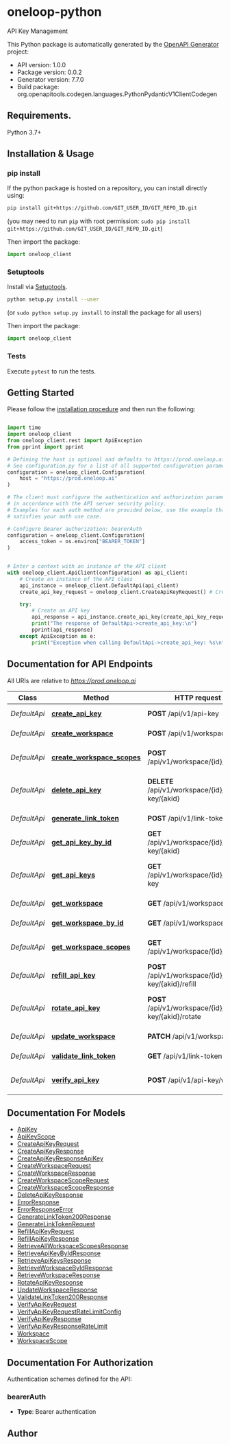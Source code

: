 # oneloop-python
API Key Management

This Python package is automatically generated by the [OpenAPI Generator](https://openapi-generator.tech) project:

- API version: 1.0.0
- Package version: 0.0.2
- Generator version: 7.7.0
- Build package: org.openapitools.codegen.languages.PythonPydanticV1ClientCodegen

## Requirements.

Python 3.7+

## Installation & Usage
### pip install

If the python package is hosted on a repository, you can install directly using:

```sh
pip install git+https://github.com/GIT_USER_ID/GIT_REPO_ID.git
```
(you may need to run `pip` with root permission: `sudo pip install git+https://github.com/GIT_USER_ID/GIT_REPO_ID.git`)

Then import the package:
```python
import oneloop_client
```

### Setuptools

Install via [Setuptools](http://pypi.python.org/pypi/setuptools).

```sh
python setup.py install --user
```
(or `sudo python setup.py install` to install the package for all users)

Then import the package:
```python
import oneloop_client
```

### Tests

Execute `pytest` to run the tests.

## Getting Started

Please follow the [installation procedure](#installation--usage) and then run the following:

```python

import time
import oneloop_client
from oneloop_client.rest import ApiException
from pprint import pprint

# Defining the host is optional and defaults to https://prod.oneloop.ai
# See configuration.py for a list of all supported configuration parameters.
configuration = oneloop_client.Configuration(
    host = "https://prod.oneloop.ai"
)

# The client must configure the authentication and authorization parameters
# in accordance with the API server security policy.
# Examples for each auth method are provided below, use the example that
# satisfies your auth use case.

# Configure Bearer authorization: bearerAuth
configuration = oneloop_client.Configuration(
    access_token = os.environ["BEARER_TOKEN"]
)


# Enter a context with an instance of the API client
with oneloop_client.ApiClient(configuration) as api_client:
    # Create an instance of the API class
    api_instance = oneloop_client.DefaultApi(api_client)
    create_api_key_request = oneloop_client.CreateApiKeyRequest() # CreateApiKeyRequest |  (optional)

    try:
        # Create an API key
        api_response = api_instance.create_api_key(create_api_key_request=create_api_key_request)
        print("The response of DefaultApi->create_api_key:\n")
        pprint(api_response)
    except ApiException as e:
        print("Exception when calling DefaultApi->create_api_key: %s\n" % e)

```

## Documentation for API Endpoints

All URIs are relative to *https://prod.oneloop.ai*

Class | Method | HTTP request | Description
------------ | ------------- | ------------- | -------------
*DefaultApi* | [**create_api_key**](docs/DefaultApi.md#create_api_key) | **POST** /api/v1/api-key | Create an API key
*DefaultApi* | [**create_workspace**](docs/DefaultApi.md#create_workspace) | **POST** /api/v1/workspace | Create a workspace
*DefaultApi* | [**create_workspace_scopes**](docs/DefaultApi.md#create_workspace_scopes) | **POST** /api/v1/workspace/{id}/scope | Create a workspace scope
*DefaultApi* | [**delete_api_key**](docs/DefaultApi.md#delete_api_key) | **DELETE** /api/v1/workspace/{id}/api-key/{akid} | Delets a key for a given workspace
*DefaultApi* | [**generate_link_token**](docs/DefaultApi.md#generate_link_token) | **POST** /api/v1/link-token | Generate a link token
*DefaultApi* | [**get_api_key_by_id**](docs/DefaultApi.md#get_api_key_by_id) | **GET** /api/v1/workspace/{id}/api-key/{akid} | Retrieve an API key by id
*DefaultApi* | [**get_api_keys**](docs/DefaultApi.md#get_api_keys) | **GET** /api/v1/workspace/{id}/api-key | Retrieve API keys for a workspace
*DefaultApi* | [**get_workspace**](docs/DefaultApi.md#get_workspace) | **GET** /api/v1/workspace | Retrieve a workspace
*DefaultApi* | [**get_workspace_by_id**](docs/DefaultApi.md#get_workspace_by_id) | **GET** /api/v1/workspace/{id} | Retrieve a workspace
*DefaultApi* | [**get_workspace_scopes**](docs/DefaultApi.md#get_workspace_scopes) | **GET** /api/v1/workspace/{id}/scopes | Retrieve workspace scopes
*DefaultApi* | [**refill_api_key**](docs/DefaultApi.md#refill_api_key) | **POST** /api/v1/workspace/{id}/api-key/{akid}/refill | Refill a key for a given workspace
*DefaultApi* | [**rotate_api_key**](docs/DefaultApi.md#rotate_api_key) | **POST** /api/v1/workspace/{id}/api-key/{akid}/rotate | Rotate a key for a given workspace
*DefaultApi* | [**update_workspace**](docs/DefaultApi.md#update_workspace) | **PATCH** /api/v1/workspace/{id} | Updates a workspace
*DefaultApi* | [**validate_link_token**](docs/DefaultApi.md#validate_link_token) | **GET** /api/v1/link-token | Validate a link token
*DefaultApi* | [**verify_api_key**](docs/DefaultApi.md#verify_api_key) | **POST** /api/v1/api-key/verify | Verify a key for a given workspace


## Documentation For Models

 - [ApiKey](docs/ApiKey.md)
 - [ApiKeyScope](docs/ApiKeyScope.md)
 - [CreateApiKeyRequest](docs/CreateApiKeyRequest.md)
 - [CreateApiKeyResponse](docs/CreateApiKeyResponse.md)
 - [CreateApiKeyResponseApiKey](docs/CreateApiKeyResponseApiKey.md)
 - [CreateWorkspaceRequest](docs/CreateWorkspaceRequest.md)
 - [CreateWorkspaceResponse](docs/CreateWorkspaceResponse.md)
 - [CreateWorkspaceScopeRequest](docs/CreateWorkspaceScopeRequest.md)
 - [CreateWorkspaceScopeResponse](docs/CreateWorkspaceScopeResponse.md)
 - [DeleteApiKeyResponse](docs/DeleteApiKeyResponse.md)
 - [ErrorResponse](docs/ErrorResponse.md)
 - [ErrorResponseError](docs/ErrorResponseError.md)
 - [GenerateLinkToken200Response](docs/GenerateLinkToken200Response.md)
 - [GenerateLinkTokenRequest](docs/GenerateLinkTokenRequest.md)
 - [RefillApiKeyRequest](docs/RefillApiKeyRequest.md)
 - [RefillApiKeyResponse](docs/RefillApiKeyResponse.md)
 - [RetrieveAllWorkspaceScopesResponse](docs/RetrieveAllWorkspaceScopesResponse.md)
 - [RetrieveApiKeyByIdResponse](docs/RetrieveApiKeyByIdResponse.md)
 - [RetrieveApiKeysResponse](docs/RetrieveApiKeysResponse.md)
 - [RetrieveWorkspaceByIdResponse](docs/RetrieveWorkspaceByIdResponse.md)
 - [RetrieveWorkspaceResponse](docs/RetrieveWorkspaceResponse.md)
 - [RotateApiKeyResponse](docs/RotateApiKeyResponse.md)
 - [UpdateWorkspaceResponse](docs/UpdateWorkspaceResponse.md)
 - [ValidateLinkToken200Response](docs/ValidateLinkToken200Response.md)
 - [VerifyApiKeyRequest](docs/VerifyApiKeyRequest.md)
 - [VerifyApiKeyRequestRateLimitConfig](docs/VerifyApiKeyRequestRateLimitConfig.md)
 - [VerifyApiKeyResponse](docs/VerifyApiKeyResponse.md)
 - [VerifyApiKeyResponseRateLimit](docs/VerifyApiKeyResponseRateLimit.md)
 - [Workspace](docs/Workspace.md)
 - [WorkspaceScope](docs/WorkspaceScope.md)


<a id="documentation-for-authorization"></a>
## Documentation For Authorization


Authentication schemes defined for the API:
<a id="bearerAuth"></a>
### bearerAuth

- **Type**: Bearer authentication


## Author




